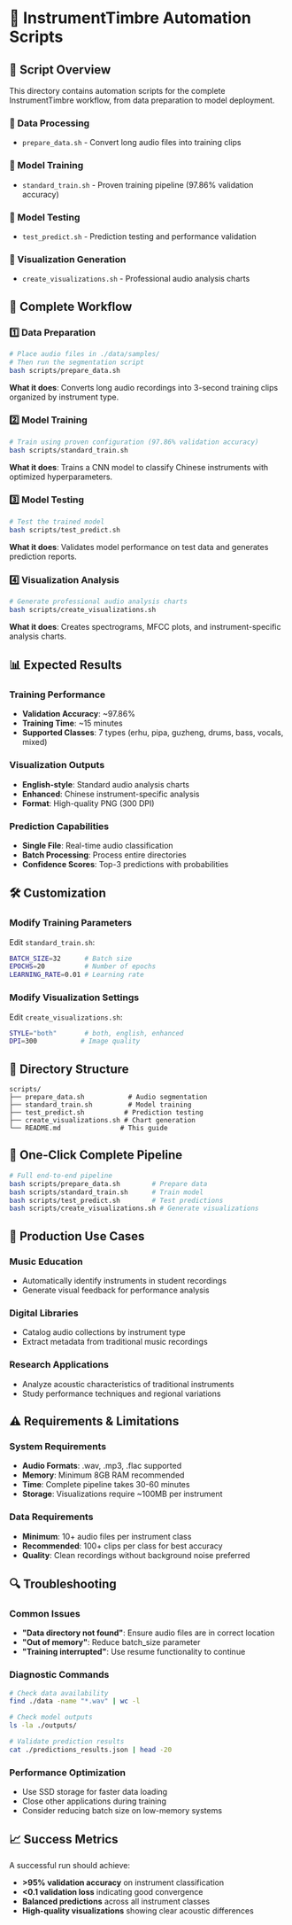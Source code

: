 # 🎵 InstrumentTimbre Automation Scripts

## 📁 Script Overview

This directory contains automation scripts for the complete InstrumentTimbre workflow, from data preparation to model deployment.

### 🔧 Data Processing
- `prepare_data.sh` - Convert long audio files into training clips

### 🚀 Model Training  
- `standard_train.sh` - Proven training pipeline (97.86% validation accuracy)

### 🎯 Model Testing
- `test_predict.sh` - Prediction testing and performance validation

### 🎨 Visualization Generation
- `create_visualizations.sh` - Professional audio analysis charts

## 🎯 Complete Workflow

### 1️⃣ Data Preparation
```bash
# Place audio files in ./data/samples/
# Then run the segmentation script
bash scripts/prepare_data.sh
```
**What it does**: Converts long audio recordings into 3-second training clips organized by instrument type.

### 2️⃣ Model Training
```bash
# Train using proven configuration (97.86% validation accuracy)
bash scripts/standard_train.sh
```
**What it does**: Trains a CNN model to classify Chinese instruments with optimized hyperparameters.

### 3️⃣ Model Testing
```bash
# Test the trained model
bash scripts/test_predict.sh
```
**What it does**: Validates model performance on test data and generates prediction reports.

### 4️⃣ Visualization Analysis
```bash
# Generate professional audio analysis charts
bash scripts/create_visualizations.sh
```
**What it does**: Creates spectrograms, MFCC plots, and instrument-specific analysis charts.

## 📊 Expected Results

### Training Performance
- **Validation Accuracy**: ~97.86%
- **Training Time**: ~15 minutes
- **Supported Classes**: 7 types (erhu, pipa, guzheng, drums, bass, vocals, mixed)

### Visualization Outputs
- **English-style**: Standard audio analysis charts
- **Enhanced**: Chinese instrument-specific analysis
- **Format**: High-quality PNG (300 DPI)

### Prediction Capabilities
- **Single File**: Real-time audio classification
- **Batch Processing**: Process entire directories
- **Confidence Scores**: Top-3 predictions with probabilities

## 🛠️ Customization

### Modify Training Parameters
Edit `standard_train.sh`:
```bash
BATCH_SIZE=32      # Batch size
EPOCHS=20          # Number of epochs
LEARNING_RATE=0.01 # Learning rate
```

### Modify Visualization Settings
Edit `create_visualizations.sh`:
```bash
STYLE="both"       # both, english, enhanced
DPI=300           # Image quality
```

## 📂 Directory Structure

```
scripts/
├── prepare_data.sh           # Audio segmentation
├── standard_train.sh         # Model training
├── test_predict.sh          # Prediction testing
├── create_visualizations.sh # Chart generation
└── README.md               # This guide
```

## 🎉 One-Click Complete Pipeline

```bash
# Full end-to-end pipeline
bash scripts/prepare_data.sh        # Prepare data
bash scripts/standard_train.sh      # Train model
bash scripts/test_predict.sh        # Test predictions
bash scripts/create_visualizations.sh # Generate visualizations
```

## 💼 Production Use Cases

### Music Education
- Automatically identify instruments in student recordings
- Generate visual feedback for performance analysis

### Digital Libraries
- Catalog audio collections by instrument type
- Extract metadata from traditional music recordings

### Research Applications
- Analyze acoustic characteristics of traditional instruments
- Study performance techniques and regional variations

## ⚠️ Requirements & Limitations

### System Requirements
- **Audio Formats**: .wav, .mp3, .flac supported
- **Memory**: Minimum 8GB RAM recommended
- **Time**: Complete pipeline takes 30-60 minutes
- **Storage**: Visualizations require ~100MB per instrument

### Data Requirements
- **Minimum**: 10+ audio files per instrument class
- **Recommended**: 100+ clips per class for best accuracy
- **Quality**: Clean recordings without background noise preferred

## 🔍 Troubleshooting

### Common Issues
- **"Data directory not found"**: Ensure audio files are in correct location
- **"Out of memory"**: Reduce batch_size parameter
- **"Training interrupted"**: Use resume functionality to continue

### Diagnostic Commands
```bash
# Check data availability
find ./data -name "*.wav" | wc -l

# Check model outputs
ls -la ./outputs/

# Validate prediction results
cat ./predictions_results.json | head -20
```

### Performance Optimization
- Use SSD storage for faster data loading
- Close other applications during training
- Consider reducing batch size on low-memory systems

## 📈 Success Metrics

A successful run should achieve:
- **>95% validation accuracy** on instrument classification
- **<0.1 validation loss** indicating good convergence
- **Balanced predictions** across all instrument classes
- **High-quality visualizations** showing clear acoustic differences
